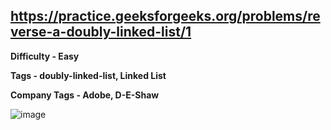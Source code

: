 ## https://practice.geeksforgeeks.org/problems/reverse-a-doubly-linked-list/1

**Difficulty - Easy**

**Tags - doubly-linked-list, Linked List**

**Company Tags - Adobe, D-E-Shaw**

![image](https://user-images.githubusercontent.com/84087089/181905070-d658fb92-ec58-41d5-b702-91710b3f2db9.png)
